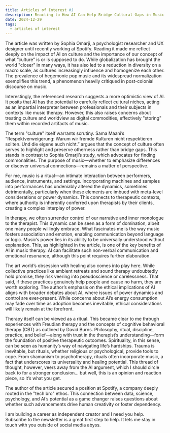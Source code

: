 ```yaml
---
title: Articles of Interest #1
description: Reacting to How AI Can Help Bridge Cultural Gaps in Music Therapy by Sophia Omarji
date: 2024-12-29
tags:
  - articles of interest
---
```


The article was written by Sophia Omarji, a psychologist researcher and UX designer until recently working at Spotify. Reading it made me reflect deeply on the impact of AI on culture and the importance of our concept of what “culture” is or is supposed to do. While globalization has brought the world "closer" in many ways, it has also led to a reduction in diversity on a macro scale, as cultures increasingly influence and homogenize each other. The prevalence of hegemonic pop music and its widespread normalization exemplifies this trend, a phenomenon heavily critiqued in post-colonial discourse on music.

Interestingly, the referenced research suggests a more optimistic view of AI. It posits that AI has the potential to carefully reflect cultural niches, acting as an impartial interpreter between professionals and their subjects in contexts like music therapy. However, this also raises concerns about treating culture and worldview as digital commodities, effectively "storing" them within recorded artifacts of music.

The term "culture" itself warrants scrutiny. Sama Maani’s “Respektverweigerung: Warum wir fremde Kulturen nicht respektieren sollten. Und die eigene auch nicht.” argues that the concept of culture often serves to highlight and preserve otherness rather than bridge gaps. This stands in contrast to Sophia Omarji’s study, which advocates for finding commonalities. The purpose of music—whether to emphasize differences or discover universal connections—remains a matter of perspective.

For me, music is a ritual—an intimate interaction between performers, audience, instruments, and settings. Incorporating machines and samples into performances has undeniably altered the dynamics, sometimes detrimentally, particularly when these elements are imbued with meta-level considerations or power dynamics. This connects to therapeutic contexts, where authority is inherently conferred upon therapists by their clients, creating a complex interplay of power.

In therapy, we often surrender control of our narrative and inner monologue to the therapist. This dynamic can be seen as a form of domination, albeit one many people willingly embrace. What fascinates me is the way music fosters association and emotion, enabling communication beyond language or logic. Music’s power lies in its ability to be universally understood without explanation. This, as highlighted in the article, is one of the key benefits of AI in music therapy. AI can facilitate such non-verbal communication and emotional resonance, although this point requires further elaboration.

The art world’s obsession with healing also comes into play here. While collective practices like ambient retreats and sound therapy undoubtedly hold promise, they risk veering into pseudoscience or carelessness. That said, if these practices genuinely help people and cause no harm, they are worth exploring. The author’s emphasis on the ethical implications of AI aligns with broader debates about AI, where issues of power dynamics and control are ever-present. While concerns about AI’s energy consumption may fade over time as adoption becomes inevitable, ethical considerations will likely remain at the forefront.

Therapy itself can be viewed as a ritual. This became clear to me through experiences with Freudian therapy and the concepts of cognitive behavioral therapy (CBT) as outlined by David Burns. Philosophy, ritual, discipline, practice, and belief—along with trust in the therapist’s understanding—form the foundation of positive therapeutic outcomes. Spirituality, in this sense, can be seen as humanity’s way of navigating life’s hardships. Trauma is inevitable, but rituals, whether religious or psychological, provide tools to cope. From shamanism to psychotherapy, rituals often incorporate music, a fact that underscores its universality and healing potential. This thread of thought, however, veers away from the AI argument, which I should circle back to for a stronger conclusion… but well, this is an opinion and reaction piece, so it’s what you get.

The author of the article secured a position at Spotify, a company deeply rooted in the "tech bro" ethos. This connection between data, science, psychology, and AI’s potential as a game changer raises questions about whether such advancements drive human creativity or foster dependency.

I am building a career as independent creator and I need you help. Subscribe to the newsletter is a great first step to help. It lets me stay in touch with you outside of social media abyss.
